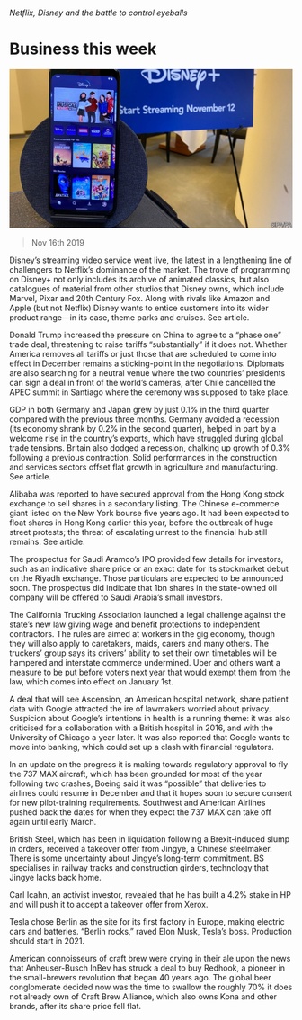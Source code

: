 ###### Netflix, Disney and the battle to control eyeballs

# Business this week 

![image](images/20191116_wwp004.jpg) 

> Nov 16th 2019 

Disney’s streaming video service went live, the latest in a lengthening line of challengers to Netflix’s dominance of the market. The trove of programming on Disney+ not only includes its archive of animated classics, but also catalogues of material from other studios that Disney owns, which include Marvel, Pixar and 20th Century Fox. Along with rivals like Amazon and Apple (but not Netflix) Disney wants to entice customers into its wider product range—in its case, theme parks and cruises. See article. 

Donald Trump increased the pressure on China to agree to a “phase one” trade deal, threatening to raise tariffs “substantially” if it does not. Whether America removes all tariffs or just those that are scheduled to come into effect in December remains a sticking-point in the negotiations. Diplomats are also searching for a neutral venue where the two countries’ presidents can sign a deal in front of the world’s cameras, after Chile cancelled the APEC summit in Santiago where the ceremony was supposed to take place. 

GDP in both Germany and Japan grew by just 0.1% in the third quarter compared with the previous three months. Germany avoided a recession (its economy shrank by 0.2% in the second quarter), helped in part by a welcome rise in the country’s exports, which have struggled during global trade tensions. Britain also dodged a recession, chalking up growth of 0.3% following a previous contraction. Solid performances in the construction and services sectors offset flat growth in agriculture and manufacturing. See article. 

Alibaba was reported to have secured approval from the Hong Kong stock exchange to sell shares in a secondary listing. The Chinese e-commerce giant listed on the New York bourse five years ago. It had been expected to float shares in Hong Kong earlier this year, before the outbreak of huge street protests; the threat of escalating unrest to the financial hub still remains. See article. 

The prospectus for Saudi Aramco’s IPO provided few details for investors, such as an indicative share price or an exact date for its stockmarket debut on the Riyadh exchange. Those particulars are expected to be announced soon. The prospectus did indicate that 1bn shares in the state-owned oil company will be offered to Saudi Arabia’s small investors. 

The California Trucking Association launched a legal challenge against the state’s new law giving wage and benefit protections to independent contractors. The rules are aimed at workers in the gig economy, though they will also apply to caretakers, maids, carers and many others. The truckers’ group says its drivers’ ability to set their own timetables will be hampered and interstate commerce undermined. Uber and others want a measure to be put before voters next year that would exempt them from the law, which comes into effect on January 1st. 

A deal that will see Ascension, an American hospital network, share patient data with Google attracted the ire of lawmakers worried about privacy. Suspicion about Google’s intentions in health is a running theme: it was also criticised for a collaboration with a British hospital in 2016, and with the University of Chicago a year later. It was also reported that Google wants to move into banking, which could set up a clash with financial regulators. 

In an update on the progress it is making towards regulatory approval to fly the 737 MAX aircraft, which has been grounded for most of the year following two crashes, Boeing said it was “possible” that deliveries to airlines could resume in December and that it hopes soon to secure consent for new pilot-training requirements. Southwest and American Airlines pushed back the dates for when they expect the 737 MAX can take off again until early March. 

British Steel, which has been in liquidation following a Brexit-induced slump in orders, received a takeover offer from Jingye, a Chinese steelmaker. There is some uncertainty about Jingye’s long-term commitment. BS specialises in railway tracks and construction girders, technology that Jingye lacks back home. 

Carl Icahn, an activist investor, revealed that he has built a 4.2% stake in HP and will push it to accept a takeover offer from Xerox. 

Tesla chose Berlin as the site for its first factory in Europe, making electric cars and batteries. “Berlin rocks,” raved Elon Musk, Tesla’s boss. Production should start in 2021. 

American connoisseurs of craft brew were crying in their ale upon the news that Anheuser-Busch InBev has struck a deal to buy Redhook, a pioneer in the small-brewers revolution that began 40 years ago. The global beer conglomerate decided now was the time to swallow the roughly 70% it does not already own of Craft Brew Alliance, which also owns Kona and other brands, after its share price fell flat. 


